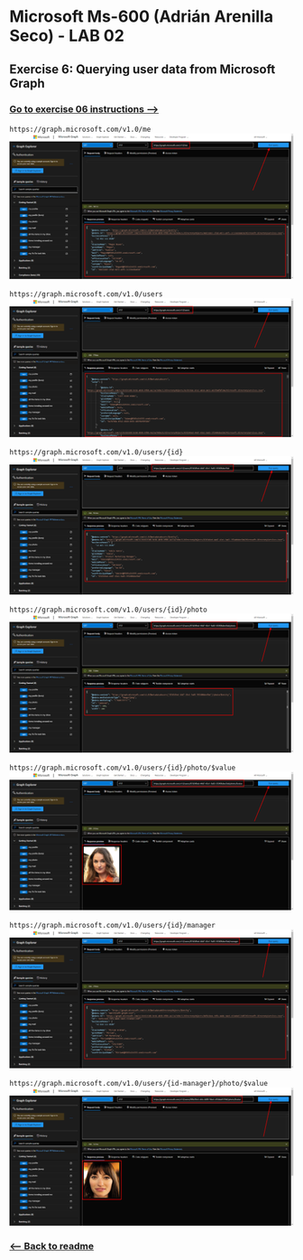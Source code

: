 # Microsoft Ms-600 (Adrián Arenilla Seco) - LAB 02


## Exercise 6: Querying user data from Microsoft Graph
### [Go to exercise 06 instructions -->](07-Exercise-6-Querying-user-data-from-Microsoft-Graph.md)


`https://graph.microsoft.com/v1.0/me`
![](Evidences/Image07a.png)


`https://graph.microsoft.com/v1.0/users`
![](Evidences/Image07b.png)


`https://graph.microsoft.com/v1.0/users/{id}`
![](Evidences/Image07c.png)


`https://graph.microsoft.com/v1.0/users/{id}/photo`
![](Evidences/Image07d.png)


`https://graph.microsoft.com/v1.0/users/{id}/photo/$value`
![](Evidences/Image07e.png)


`https://graph.microsoft.com/v1.0/users/{id}/manager`
![](Evidences/Image07f.png)


`https://graph.microsoft.com/v1.0/users/{id-manager}/photo/$value`
![](Evidences/Image07g.png)


### [<-- Back to readme](../../../../)